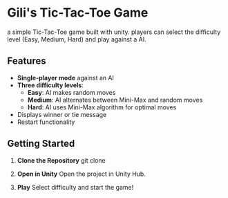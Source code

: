 # Gili's Tic-Tac-Toe Game

a simple Tic-Tac-Toe game built with unity. players can select the difficulty level (Easy, Medium, Hard) and play against a AI.

## Features

- **Single-player mode** against an AI
- **Three difficulty levels**:
  - **Easy**: AI makes random moves
  - **Medium**: AI alternates between Mini-Max and random moves
  - **Hard**: AI uses Mini-Max algorithm for optimal moves
- Displays winner or tie message
- Restart functionality

## Getting Started

1. **Clone the Repository**
   git clone 

2. **Open in Unity**
  Open the project in Unity Hub.

3. **Play**
  Select difficulty and start the game!
